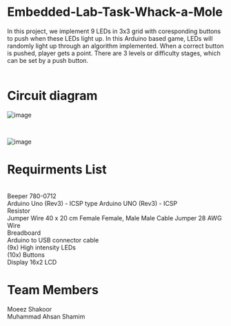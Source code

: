 # Embedded-Lab-Task-Whack-a-Mole
In this project, we implement 9 LEDs in 3x3 grid with coresponding buttons to push when these LEDs light up. In this Arduino based game, 
LEDs will randomly light up through an algorithm implemented. When a correct button is pushed, player gets a point. There are 3 levels or difficulty stages,
which can be set by a push button.
<br />
<br />
# Circuit diagram 
![image](https://user-images.githubusercontent.com/107641521/174200899-04afba02-f5ae-47d0-871b-dc4dddaa8138.png)

<br />


![image](https://user-images.githubusercontent.com/107641521/174268479-fb459dae-41f7-4ebb-86df-75fc0784cdaa.png)


# Requirments List
<br />
Beeper 780-0712 <br />
Arduino Uno (Rev3) - ICSP type Arduino UNO (Rev3) - ICSP<br />
Resistor<br />
Jumper Wire 40 x 20 cm Female Female, Male Male Cable Jumper 28 AWG Wire<br />
Breadboard<br />
Arduino to USB connector cable<br />
(9x) High intensity LEDs<br />
(10x) Buttons<br />
Display 16x2 LCD

# Team Members<br />
Moeez Shakoor <br />
Muhammad Ahsan Shamim

